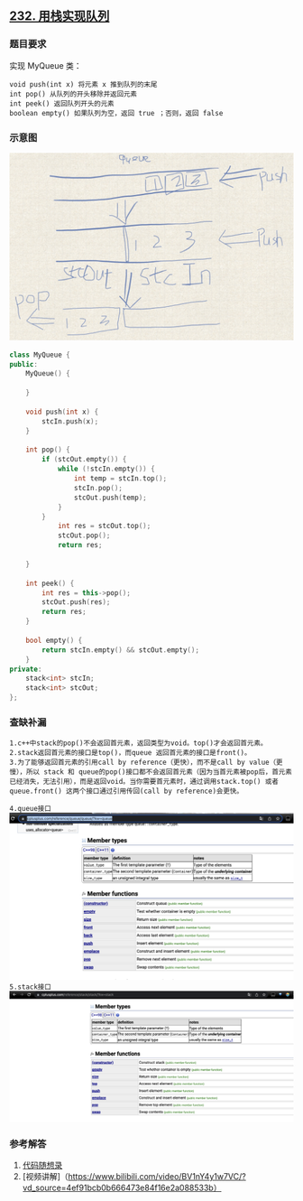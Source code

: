 ## [232. 用栈实现队列](https://leetcode.cn/problems/implement-queue-using-stacks/)
### 题目要求
实现 MyQueue 类：
```
void push(int x) 将元素 x 推到队列的末尾
int pop() 从队列的开头移除并返回元素
int peek() 返回队列开头的元素
boolean empty() 如果队列为空，返回 true ；否则，返回 false
```
### 示意图
![image1](https://github.com/gcc4444/leetcode_clj/blob/main/image/Xnip2023-01-02_11-37-04.jpg)

```c++
class MyQueue {
public:
    MyQueue() {

    }
    
    void push(int x) {
        stcIn.push(x);
    }
    
    int pop() {
        if (stcOut.empty()) {
            while (!stcIn.empty()) {
                int temp = stcIn.top();
                stcIn.pop();
                stcOut.push(temp);
            }
        }
            int res = stcOut.top();
            stcOut.pop();
            return res;
        
    }
    
    int peek() {
        int res = this->pop();
        stcOut.push(res);
        return res;
    }
    
    bool empty() {
        return stcIn.empty() && stcOut.empty();
    }
private:
    stack<int> stcIn;
    stack<int> stcOut;
};
```
### 查缺补漏
```
1.c++中stack的pop()不会返回首元素，返回类型为void。top()才会返回首元素。 
2.stack返回首元素的接口是top()，而queue 返回首元素的接口是front()。
3.为了能够返回首元素的引用call by reference（更快），而不是call by value（更慢），所以 stack 和 queue的pop()接口都不会返回首元素（因为当首元素被pop后，首元素已经消失，无法引用），而是返回void。当你需要首元素时，通过调用stack.top() 或者 queue.front() 这两个接口通过引用传回(call by reference)会更快。
```
`4.queue接口`
 ![image_queue](https://github.com/gcc4444/leetcode_clj/blob/main/image/queue_interface.png)
`5.stack接口`
 ![image_stack](https://github.com/gcc4444/leetcode_clj/blob/main/image/stack_interface.png)
### 参考解答
1. [代码随想录](https://www.programmercarl.com/0232.用栈实现队列.html#拓展)
2. [视频讲解]（https://www.bilibili.com/video/BV1nY4y1w7VC/?vd_source=4ef91bcb0b666473e84f16e2a088533b）
